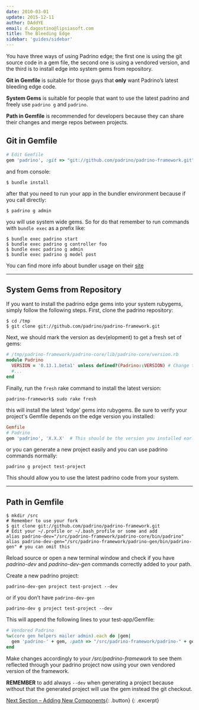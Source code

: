 ```yaml
---
date: 2010-03-01
update: 2015-12-11
author: DAddYE
email: d.dagostino@lipsiasoft.com
title: The Bleeding Edge
sidebar: 'guides/sidebar'
---
```


You have three ways of using Padrino edge; the first one is using the git source code in a gem file, the second one is using a vendored version, and the third is to install edge into system gems from repository.


**Git in Gemfile** is suitable for those guys that **only** want Padrino’s latest bleeding edge code.


**System Gems** is suitable for people that want to use the latest padrino and freely use `padrino g` and `padrino`.


**Path in Gemfile** is recommended for developers because they can share their changes and merge repos between projects.


## Git in Gemfile

~~~ ruby
# Edit Gemfile
gem 'padrino', :git => "git://github.com/padrino/padrino-framework.git"
~~~


and from console:


~~~ shell
$ bundle install
~~~


after that you need to run your app in the bundler environment because if you call directly:

~~~ shell
$ padrino g admin
~~~


you will use system wide gems. So for do that remember to run commands with
`bundle exec` as a prefix like:


~~~ shell
$ bundle exec padrino start
$ bundle exec padrino g controller foo
$ bundle exec padrino g admin
$ bundle exec padrino g model post
~~~


You can find more info about bundler usage on their [site](http://bundler.io/ "Link bundler site")


---

## System Gems from Repository

If you want to install the padrino edge gems into your system rubygems, simply follow the following steps. First, clone the padrino repository:


~~~ shell
$ cd /tmp
$ git clone git://github.com/padrino/padrino-framework.git
~~~


Next, we should mark the version as dev(elopment) to get a fresh set of gems:

~~~ ruby
# /tmp/padrino-framework/padrino-core/lib/padrino-core/version.rb
module Padrino
  VERSION = '0.13.1.beta1' unless defined?(Padrino::VERSION) # Change to bump version
  #...
end
~~~


Finally, run the `fresh` rake command to install the latest version:


~~~ shell
padrino-framework$ sudo rake fresh
~~~


this will install the latest ‘edge’ gems into rubygems. Be sure to verify your project's Gemfile depends on the edge version you installed:


~~~ ruby
Gemfile
# Padrino
gem 'padrino', 'X.X.X'  # This should be the version you installed earlier
~~~


or you can generate a new project easily and you can use padrino commands
normally:


~~~ shell
padrino g project test-project
~~~


This should allow you to use the latest padrino code from your system.

---

## Path in Gemfile

~~~ shell
$ mkdir /src
# Remember to use your fork
$ git clone git://github.com/padrino/padrino-framework.git
# Edit your ~/.profile or ~/.bash_profile or some and add
alias padrino-dev="/src/padrino-framework/padrino-core/bin/padrino"
alias padrino-dev-gen="/src/padrino-framework/padrino-gen/bin/padrino-gen" # you can omit this
~~~


Reload source or open a new terminal window and check if you have *padrino-dev* and *padrino-dev-gen* commands correctly added to your path.

Create a new padrino project:


~~~ shell
padrino-dev-gen project test-project --dev
~~~


or if you don’t have `padrino-dev-gen`


~~~ shell
padrino-dev g project test-project --dev
~~~


This will append the following lines to your test-app/Gemfile:


~~~ ruby
# Vendored Padrino
%w(core gen helpers mailer admin).each do |gem|
  gem 'padrino-' + gem, :path => "/src/padrino-framework/padrino-" + gem
end
~~~

Make changes accordingly to your */src/padrino-framework* to see them reflected through your padrino project now using your own vendored version of the framework.


**REMEMBER** to add always `--dev` when generating a project because without that the generated project will use the gem instead the git checkout.


[Next Section &ndash; Adding New Components](/guides/adding-new-components){: .button}
{: .excerpt}
